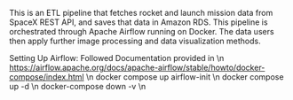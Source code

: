 This is an ETL pipeline that fetches rocket and launch mission data from SpaceX REST API, and saves that data in Amazon RDS. This pipeline is orchestrated through Apache Airflow running on Docker. The data users then apply further image processing and data visualization methods. 

Setting Up Airflow:
Followed Documentation provided in \n https://airflow.apache.org/docs/apache-airflow/stable/howto/docker-compose/index.html \n
docker compose up airflow-init \n
docker compose up -d \n
docker-compose down -v \n 
